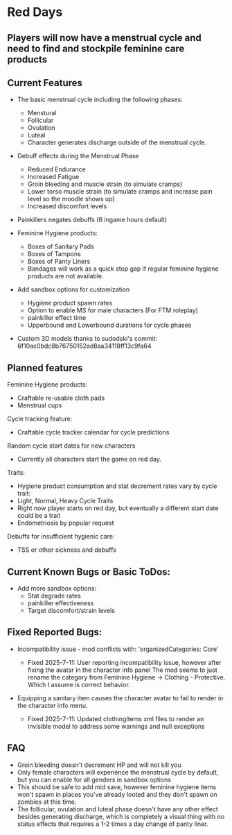 # Red Days

## Players will now have a menstrual cycle and need to find and stockpile feminine care products

## Current Features
- The basic menstrual cycle including the following phases:
    - Menstural
    - Follicular
    - Ovulation
    - Luteal
    - Character generates discharge outside of the menstrual cycle.

- Debuff effects during the Menstrual Phase
    - Reduced Endurance
    - Increased Fatigue
    - Groin bleeding and muscle strain (to simulate cramps)
    - Lower torso muscle strain (to simulate cramps and increase pain level so the moodle shows up)
    - Increased discomfort levels

- Painkillers negates debuffs (6 ingame hours default)

- Feminine Hygiene products:
    - Boxes of Sanitary Pads
    - Boxes of Tampons
    - Boxes of Panty Liners
    - Bandages will work as a quick stop gap if regular feminine hygiene products are not available.

- Add sandbox options for customization
    - Hygiene product spawn rates
    - Option to enable MS for male characters (For FTM roleplay)
    - painkiller effect time
    - Upperbound and Lowerbound durations for cycle phases

- Custom 3D models thanks to sudodski's commit: 6f10ac0bdc8b76750152ad8aa34118ff13c9fa64

## Planned features

Feminine Hygiene products:
- Craftable re-usable cloth pads
- Menstrual cups

Cycle tracking feature:
- Craftable cycle tracker calendar for cycle predictions

Random cycle start dates for new characters
- Currently all characters start the game on red day.

Traits:
- Hygiene product consumption and stat decrement rates vary by cycle trait:
- Light, Normal, Heavy Cycle Traits
- Right now player starts on red day, but eventually a different start date could be a trait
- Endometriosis by popular request

Debuffs for insufficient hygienic care:
- TSS or other sickness and debuffs

## Current Known Bugs or Basic ToDos:
- Add more sandbox options:
    - Stat degrade rates
    - painkiller effectiveness
    - Target discomfort/strain levels

## Fixed Reported Bugs:
- Incompatibility issue - mod conflicts with: 'organizedCategories: Core'
    - Fixed 2025-7-11: User reporting incompatibility issue, however after fixing the avatar in the character info panel
        The mod seems to just rename the category from Feminine Hygiene -> Clothing - Protective. Which I assume is correct behavior.

- Equipping a sanitary item causes the character avatar to fail to render in the character info menu.
    - Fixed 2025-7-11: Updated clothingItems xml files to render an invisible model to address some warnings and null exceptions

## FAQ
- Groin bleeding doesn't decrement HP and will not kill you
- Only female characters will experience the menstrual cycle by default, but you can enable for all genders in sandbox options
- This should be safe to add mid save, however feminine hygiene items won't spawn in places you've already looted and they don't spawn on zombies at this time.
- The follicular, ovulation and luteal phase doesn't have any other effect besides generating discharge, which is completely a visual thing with no status effects that requires a 1-2 times a day change of panty liner.
